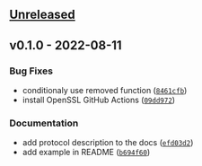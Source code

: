 <a name="unreleased"></a>
## [Unreleased]


<a name="v0.1.0"></a>
## v0.1.0 - 2022-08-11
### Bug Fixes
- conditionaly use removed function ([`8461cfb`](https://github.com/hauleth/ssh_signature/commit/8461cfba9225e3db47c674dd468bec87e2947205))
- install OpenSSL GitHub Actions ([`09dd972`](https://github.com/hauleth/ssh_signature/commit/09dd9727b849c5cb90f411041f377a80839a0d40))

### Documentation
- add protocol description to the docs ([`efd03d2`](https://github.com/hauleth/ssh_signature/commit/efd03d279772c9ff159748cedb33c9c780e30ba5))
- add example in README ([`b694f60`](https://github.com/hauleth/ssh_signature/commit/b694f6004b7e64a0ded835a59098e5e9e8b3c04b))


[Unreleased]: https://github.com/hauleth/ssh_signature/compare/v0.1.0...HEAD
